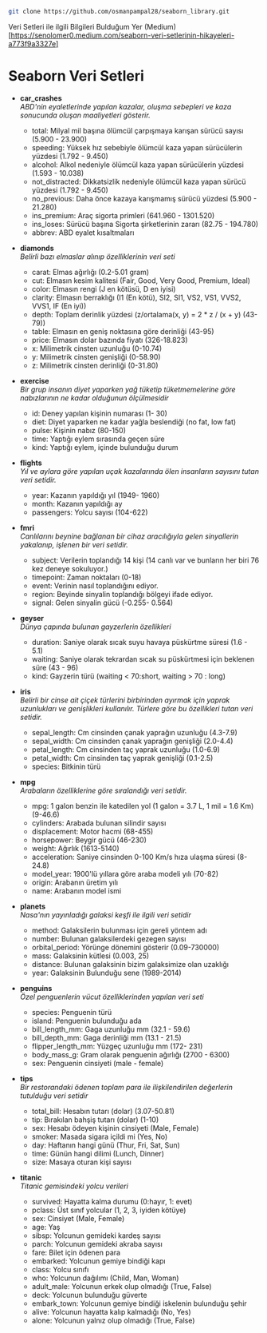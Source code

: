 
<!-- Headers  -->

<!--
# H1
## H2
### H3
#### H4
##### H5
###### H6
-->

<!-- Bold -->
<!-- 
**Bu test Bold**
__Bu Test Bold__
 -->

<!-- italic -->
<!-- 
*Bu Test Italic*
_Bu Test Italic_ 
-->

<!-- StrikeThrough -->
<!-- 
~~Bu Test Çizgili~~ 
-->

<!-- Quoting -->
<!--
 > "Daha emin ve daha doğru olarak yüreyeceğimiz bir yol vardır: Büyük Türk kadınını çalışmamıza ortak kılmaktır" 
 -->

 <!-- Links -->
 <!--
  Go to [Google](https://google.com)

 Go to [Instagram](https://instagram.com)
  -->

<!-- Image -->
<!-- 
![resim](https://link) 
-->

<!-- 
<img src = "..." width = "50", height = "50"> 
-->

<!-- Lists -->
<!-- 
1. A
    1. aa
    2. bb
    3. cc
2. B
3. C 
-->

<!-- 
* A
    * AA
    * bb
    * cc
* B
* C 
-->

<!-- Task List -->
<!-- 
- [x] Task 1
    - [x] Task 2
    - [x] Task 3
- [x] Task 2 
-->

<!-- İgnoring Markdown -->
<!-- 
\*My Project\* 
-->

<!-- Emoji -->
<!-- 
:two_hearts:
:blue_hearts: 
-->

```bash
git clone https://github.com/osmanpampal28/seaborn_library.git

```

Veri Setleri ile ilgili Bilgileri Bulduğum Yer (Medium)[https://senolomer0.medium.com/seaborn-veri-setlerinin-hikayeleri-a773f9a3327e]

# Seaborn Veri Setleri
* **car_crashes** <br>
_ABD'nin eyaletlerinde yapılan kazalar, oluşma sebepleri ve kaza sonucunda oluşan maaliyetleri gösterir._
    * total: Milyal mil başına ölümcül çarpışmaya karışan sürücü sayısı (5.900 - 23.900)
    * speeding: Yüksek hız sebebiyle ölümcül kaza yapan sürücülerin yüzdesi (1.792 - 9.450)
    * alcohol: Alkol nedeniyle ölümcül kaza yapan sürücülerin yüzdesi (1.593 - 10.038)
    * not_distracted: Dikkatsizlik nedeniyle ölümcül kaza yapan sürücü yüzdesi (1.792 - 9.450)
    * no_previous: Daha önce kazaya karışmamış sürücü yüzdesi (5.900 - 21.280)
    * ins_premium: Araç sigorta primleri (641.960 - 1301.520)
    * ins_loses: Sürücü başına Sigorta şirketlerinin zararı (82.75 - 194.780)
    * abbrev: ABD eyalet kısaltmaları

* **diamonds** <br>
_Belirli bazı elmaslar alınıp özelliklerinin veri seti_
    * carat: Elmas ağırlığı (0.2-5.01 gram)
    * cut: Elmasın kesim kalitesi (Fair, Good, Very Good, Premium, Ideal)
    * color: Elmasın rengi (J en kötüsü, D en iyisi)
    * clarity: Elmasın berraklığı (I1 (En kötü), SI2, SI1, VS2, VS1, VVS2, VVS1, IF (En iyi))
    * depth: Toplam derinlik yüzdesi (z/ortalama(x, y) = 2 * z / (x + y) (43-79))
    * table: Elmasın en geniş noktasına göre derinliği (43-95)
    * price: Elmasın dolar bazında fiyatı (326-18.823)
    * x: Milimetrik cinsten uzunluğu (0-10.74)
    * y: Milimetrik cinsten genişliği (0-58.90)
    * z: Milimetrik cinsten derinliği (0-31.80)

* **exercise**<br>
_Bir grup insanın diyet yaparken yağ tüketip tüketmemelerine göre nabızlarının ne kadar olduğunun ölçülmesidir_
    * id: Deney yapılan kişinin numarası (1- 30)
    * diet: Diyet yaparken ne kadar yağla beslendiği (no fat, low fat)
    * pulse: Kişinin nabız (80-150)
    * time: Yaptığı eylem sırasında geçen süre
    * kind: Yaptığı eylem, içinde bulunduğu durum


* **flights** <br>
_Yıl ve aylara göre yapılan uçak kazalarında ölen insanların sayısını tutan veri setidir._
    * year: Kazanın yapıldığı yıl (1949- 1960)
    * month: Kazanın yapıldığı ay
    * passengers: Yolcu sayısı (104-622)

* **fmri** <br>
_Canlılarını beynine bağlanan bir cihaz aracılığıyla gelen sinyallerin yakalanıp, işlenen bir veri setidir._
    * subject: Verilerin toplandığı 14 kişi (14 canlı var ve bunların her biri 76 kez deneye sokuluyor.)
    * timepoint: Zaman noktaları (0-18)
    * event: Verinin nasıl toplandığını ediyor. 
    * region: Beyinde sinyalin toplandığı bölgeyi ifade ediyor.
    * signal: Gelen sinyalin gücü (-0.255- 0.564)

* **geyser**<br>
_Dünya çapında bulunan gayzerlerin özellikleri_
    * duration: Saniye olarak sıcak suyu havaya püskürtme süresi (1.6 - 5.1)
    * waiting: Saniye olarak tekrardan sıcak su püskürtmesi için beklenen süre (43 - 96)
    * kind: Gayzerin türü (waiting < 70:short, waiting > 70 : long)

* **iris** <br>
_Belirli bir cinse ait çiçek türlerini birbirinden ayırmak için yaprak uzunlukları ve genişlikleri kullanılır. Türlere göre bu özellikleri tutan veri setidir._
    * sepal_length: Cm cinsinden çanak yaprağın uzunluğu (4.3-7.9)
    * sepal_width: Cm cinsinden çanak yaprağın genişliği (2.0-4.4)
    * petal_length: Cm cinsinden taç yaprak uzunluğu (1.0-6.9)
    * petal_width: Cm cinsinden taç yaprak genişliği (0.1-2.5)
    * species: Bitkinin türü

* **mpg** <br>
_Arabaların özelliklerine göre sıralandığı veri setidir._
    * mpg: 1 galon benzin ile katedilen yol (1 galon = 3.7 L, 1 mil = 1.6 Km)(9-46.6)
    * cylinders: Arabada bulunan silindir sayısı
    * displacement: Motor hacmi (68-455)
    * horsepower: Beygir gücü (46-230)
    * weight: Ağırlık (1613-5140)
    * acceleration: Saniye cinsinden 0-100 Km/s hıza ulaşma süresi (8-24.8)
    * model_year: 1900'lü yıllara göre araba modeli yılı (70-82)
    * origin: Arabanın üretim yılı
    * name: Arabanın model ismi
    
* **planets** <br>
_Nasa'nın yayınladığı galaksi keşfi ile ilgili veri setidir_
    * method: Galaksilerin bulunması için gereli yöntem adı
    * number: Bulunan galaksilerdeki gezegen sayısı
    * orbital_period: Yörünge dönemini gösterir (0.09-730000)
    * mass: Galaksinin kütlesi (0.003, 25)
    * distance: Bulunan galaksinin bizim galaksimize olan uzaklığı
    * year: Galaksinin Bulunduğu sene (1989-2014)

* **penguins**<br>
_Özel penguenlerin vücut özelliklerinden yapılan veri seti_
    * species: Penguenin türü
    * island: Penguenin bulunduğu ada
    * bill_length_mm: Gaga uzunluğu mm (32.1 - 59.6)
    * bill_depth_mm: Gaga derinliği mm (13.1 - 21.5)
    * flipper_length_mm: Yüzgeç uzunluğu mm (172- 231)
    * body_mass_g: Gram olarak penguenin ağırlığı (2700 - 6300)
    * sex: Penguenin cinsiyeti (male - female)

* **tips** <br>
 _Bir restorandaki ödenen toplam para ile ilişkilendirilen değerlerin tutulduğu veri setidir_
    * total_bill: Hesabın tutarı (dolar) (3.07-50.81)
    * tip: Bırakılan bahşiş tutarı (dolar) (1-10)
    * sex: Hesabı ödeyen kişinin cinsiyeti (Male, Female)
    * smoker: Masada sigara içildi mi (Yes, No)
    * day: Haftanın hangi günü (Thur, Fri, Sat, Sun)
    * time: Günün hangi dilimi (Lunch, Dinner)
    * size: Masaya oturan kişi sayısı

* **titanic** <br>
_Titanic gemisindeki yolcu verileri_
    * survived: Hayatta kalma durumu (0:hayır, 1: evet)
    * pclass: Üst sınıf yolcular (1, 2, 3, iyiden kötüye)
    * sex: Cinsiyet (Male, Female)
    * age: Yaş
    * sibsp: Yolcunun gemideki kardeş sayısı
    * parch: Yolcunun gemideki akraba sayısı
    * fare: Bilet için ödenen para
    * embarked: Yolcunun gemiye bindiği kapı
    * class: Yolcu sınıfı
    * who: Yolcunun dağılımı (Child, Man, Woman)
    * adult_male: Yolcunun erkek olup olmadığı (True, False)
    * deck: Yolcunun bulunduğu güverte
    * embark_town: Yolcunun gemiye bindiği iskelenin bulunduğu şehir
    * alive: Yolcunun hayatta kalıp kalmadığı (No, Yes)
    * alone: Yolcunun yalnız olup olmadığı (True, False)
